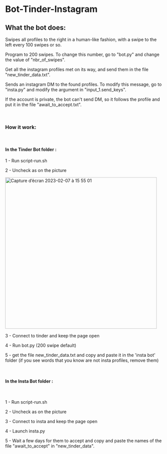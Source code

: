 # Bot-Tinder-Instagram


<h2>What the bot does:</h2>

Swipes all profiles to the right in a human-like fashion, with a swipe to the left every 100 swipes or so.

Program to 200 swipes. To change this number, go to "bot.py" and change the value of "nbr_of_swipes".

Get all the instagram profiles met on its way, and send them in the file "new_tinder_data.txt".

Sends an instagram DM to the found profiles. To modify this message, go to "insta.py" and modify the argument in "input_1.send_keys".

If the account is private, the bot can't send DM, so it follows the profile and put it in the file "await_to_accept.txt".

<br>
<h3>How it work:</h3>
<br>
<h4><strong>In the Tinder Bot folder :</strong></h4>


1 - Run script-run.sh

2 - Uncheck as on the picture

<img width="486" alt="Capture d’écran 2023-02-07 à 15 55 01" src="https://user-images.githubusercontent.com/84441663/217630495-1a65d640-4774-4528-9577-c93ab2f69c2b.png">

3 - Connect to tinder and keep the page open

4 - Run bot.py (200 swipe default)

5 - get the file new_tinder_data.txt and copy and paste it in the 'insta bot' folder (if you see words that you know are not insta profiles, remove them)

<br>
<h4><strong>In the Insta Bot folder :</strong></h4>
<br>

1 - Run script-run.sh

2 - Uncheck as on the picture

3 - Connect to insta and keep the page open

4 - Launch insta.py

5 - Wait a few days for them to accept and copy and paste the names of the file "await_to_accept" in "new_tinder_data".

